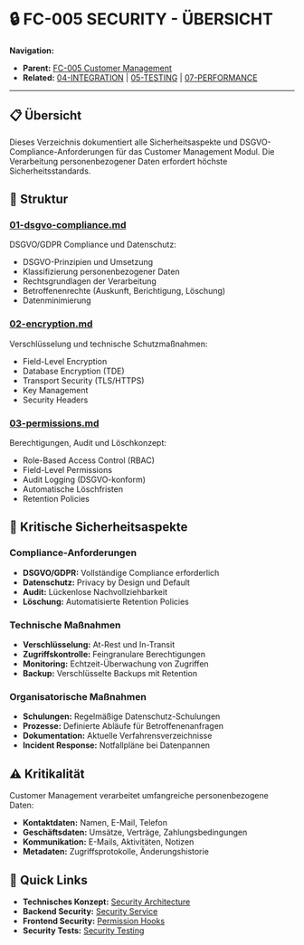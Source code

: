 # 🔒 FC-005 SECURITY - ÜBERSICHT

**Navigation:**
- **Parent:** [FC-005 Customer Management](/Users/joergstreeck/freshplan-sales-tool/docs/features/FC-005-CUSTOMER-MANAGEMENT/README.md)
- **Related:** [04-INTEGRATION](/Users/joergstreeck/freshplan-sales-tool/docs/features/FC-005-CUSTOMER-MANAGEMENT/04-INTEGRATION/README.md) | [05-TESTING](/Users/joergstreeck/freshplan-sales-tool/docs/features/FC-005-CUSTOMER-MANAGEMENT/05-TESTING/README.md) | [07-PERFORMANCE](/Users/joergstreeck/freshplan-sales-tool/docs/features/FC-005-CUSTOMER-MANAGEMENT/07-PERFORMANCE/README.md)

---

## 📋 Übersicht

Dieses Verzeichnis dokumentiert alle Sicherheitsaspekte und DSGVO-Compliance-Anforderungen für das Customer Management Modul. Die Verarbeitung personenbezogener Daten erfordert höchste Sicherheitsstandards.

## 📂 Struktur

### [01-dsgvo-compliance.md](./01-dsgvo-compliance.md)
DSGVO/GDPR Compliance und Datenschutz:
- DSGVO-Prinzipien und Umsetzung
- Klassifizierung personenbezogener Daten
- Rechtsgrundlagen der Verarbeitung
- Betroffenenrechte (Auskunft, Berichtigung, Löschung)
- Datenminimierung

### [02-encryption.md](./02-encryption.md)
Verschlüsselung und technische Schutzmaßnahmen:
- Field-Level Encryption
- Database Encryption (TDE)
- Transport Security (TLS/HTTPS)
- Key Management
- Security Headers

### [03-permissions.md](./03-permissions.md)
Berechtigungen, Audit und Löschkonzept:
- Role-Based Access Control (RBAC)
- Field-Level Permissions
- Audit Logging (DSGVO-konform)
- Automatische Löschfristen
- Retention Policies

## 🎯 Kritische Sicherheitsaspekte

### Compliance-Anforderungen
- **DSGVO/GDPR:** Vollständige Compliance erforderlich
- **Datenschutz:** Privacy by Design und Default
- **Audit:** Lückenlose Nachvollziehbarkeit
- **Löschung:** Automatisierte Retention Policies

### Technische Maßnahmen
- **Verschlüsselung:** At-Rest und In-Transit
- **Zugriffskontrolle:** Feingranulare Berechtigungen
- **Monitoring:** Echtzeit-Überwachung von Zugriffen
- **Backup:** Verschlüsselte Backups mit Retention

### Organisatorische Maßnahmen
- **Schulungen:** Regelmäßige Datenschutz-Schulungen
- **Prozesse:** Definierte Abläufe für Betroffenenanfragen
- **Dokumentation:** Aktuelle Verfahrensverzeichnisse
- **Incident Response:** Notfallpläne bei Datenpannen

## ⚠️ Kritikalität

Customer Management verarbeitet umfangreiche personenbezogene Daten:
- **Kontaktdaten:** Namen, E-Mail, Telefon
- **Geschäftsdaten:** Umsätze, Verträge, Zahlungsbedingungen
- **Kommunikation:** E-Mails, Aktivitäten, Notizen
- **Metadaten:** Zugriffsprotokolle, Änderungshistorie

## 🚀 Quick Links

- **Technisches Konzept:** [Security Architecture](/Users/joergstreeck/freshplan-sales-tool/docs/features/FC-005-CUSTOMER-MANAGEMENT/01-TECH-CONCEPT/02-architecture-decisions.md)
- **Backend Security:** [Security Service](/Users/joergstreeck/freshplan-sales-tool/docs/features/FC-005-CUSTOMER-MANAGEMENT/02-BACKEND/02-services.md)
- **Frontend Security:** [Permission Hooks](/Users/joergstreeck/freshplan-sales-tool/docs/features/FC-005-CUSTOMER-MANAGEMENT/03-FRONTEND/04-validation.md)
- **Security Tests:** [Security Testing](/Users/joergstreeck/freshplan-sales-tool/docs/features/FC-005-CUSTOMER-MANAGEMENT/05-TESTING/03-e2e-tests.md)